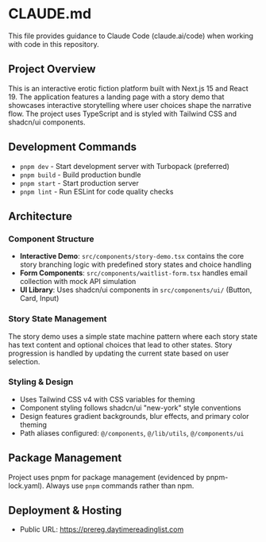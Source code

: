# CLAUDE.md

This file provides guidance to Claude Code (claude.ai/code) when working with code in this repository.

## Project Overview

This is an interactive erotic fiction platform built with Next.js 15 and React 19. The application features a landing page with a story demo that showcases interactive storytelling where user choices shape the narrative flow. The project uses TypeScript and is styled with Tailwind CSS and shadcn/ui components.

## Development Commands

- `pnpm dev` - Start development server with Turbopack (preferred)
- `pnpm build` - Build production bundle
- `pnpm start` - Start production server
- `pnpm lint` - Run ESLint for code quality checks

## Architecture

### Component Structure

- **Interactive Demo**: `src/components/story-demo.tsx` contains the core story branching logic with predefined story states and choice handling
- **Form Components**: `src/components/waitlist-form.tsx` handles email collection with mock API simulation
- **UI Library**: Uses shadcn/ui components in `src/components/ui/` (Button, Card, Input)

### Story State Management

The story demo uses a simple state machine pattern where each story state has text content and optional choices that lead to other states. Story progression is handled by updating the current state based on user selection.

### Styling & Design

- Uses Tailwind CSS v4 with CSS variables for theming
- Component styling follows shadcn/ui "new-york" style conventions
- Design features gradient backgrounds, blur effects, and primary color theming
- Path aliases configured: `@/components`, `@/lib/utils`, `@/components/ui`

## Package Management

Project uses pnpm for package management (evidenced by pnpm-lock.yaml). Always use `pnpm` commands rather than npm.

## Deployment & Hosting

- Public URL: https://prereg.daytimereadinglist.com
